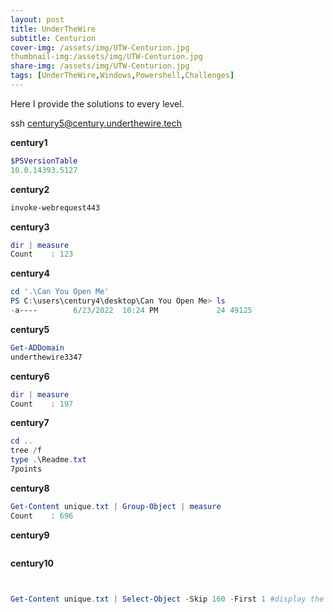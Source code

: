 ```yaml
---
layout: post
title: UnderTheWire 
subtitle: Centurion
cover-img: /assets/img/UTW-Centurion.jpg
thumbnail-img:/assets/img/UTW-Centurion.jpg
share-img: /assets/img/UTW-Centurion.jpg
tags: [UnderTheWire,Windows,Powershell,Challenges]
---
```

Here I provide the solutions to every level.

ssh century5@century.underthewire.tech

**century1**
```powershell
$PSVersionTable
10.0.14393.5127
```
**century2**
```powershell
invoke-webrequest443
```
**century3**
```powershell
dir | measure                                                     
Count    : 123                 
```
**century4**
```powershell
cd '.\Can You Open Me'
PS C:\users\century4\desktop\Can You Open Me> ls    
-a----        6/23/2022  10:24 PM             24 49125 
```
**century5**
```powershell
Get-ADDomain  
underthewire3347
```
**century6**
```powershell
dir | measure                                                                
Count    : 197
```
**century7**
```powershell
cd .. 
tree /f
type .\Readme.txt                                                          
7points
```
**century8**
```powershell
Get-Content unique.txt | Group-Object | measure                              
Count    : 696
```
**century9**
```powershell

```
**century10**
```powershell


Get-Content unique.txt | Select-Object -Skip 160 -First 1 #display the line 161 inside a file. 
